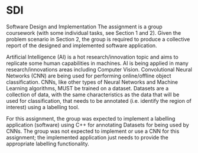 # SDI
Software Design and Implementation 
The assignment is a group coursework (with some individual tasks, see Section 1 and 2). Given the problem scenario in Section 2, the group is required to produce a collective report of the designed and implemented software application.

Artificial Intelligence (AI) is a hot research/innovation topic and aims to replicate some human capabilities in machines. AI is being applied in many research/innovations areas including Computer Vision. Convolutional Neural Networks (CNN) are being used for performing online/offline object classification. CNNs, like other types of Neural Networks and Machine Learning algorithms, MUST be trained on a dataset. Datasets are a collection of data, with the same characteristics as the data that will be used for classification, that needs to be annotated (i.e. identify the region of interest) using a labelling tool.

For this assignment, the group was expected to implement a labelling application (software) using C++ for annotating Datasets for being used by CNNs. The group was not expected to implement or use a CNN for this assignment; the implemented application just needs to provide the appropriate labelling functionality. 
